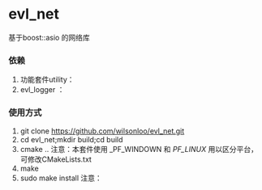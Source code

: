 # evl_net
基于boost::asio 的网络库

### 依赖
  1. 功能套件utility：
  2. evl_logger ：


### 使用方式
  1. git clone https://github.com/wilsonloo/evl_net.git
  2. cd evl_net;mkdir build;cd build
  3. cmake ..
      注意：本套件使用 _PF_WINDOWN 和 _PF_LINUX_ 用以区分平台，可修改CMakeLists.txt
  4. make
  5. sudo make install
      注意：
